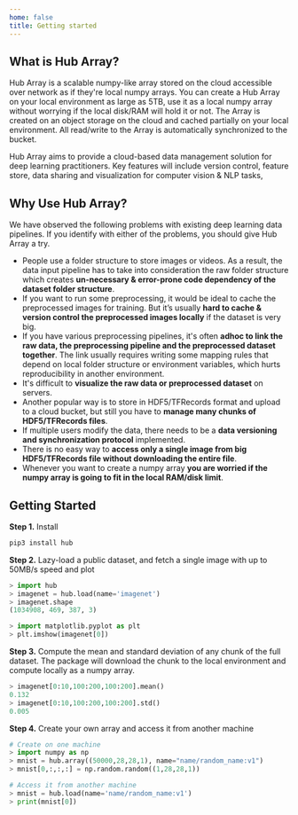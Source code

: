 ```yaml
---
home: false
title: Getting started
---
```


## What is Hub Array?
Hub Array is a scalable numpy-like array stored on the cloud accessible over network as if they're local numpy arrays. You can create a Hub Array on your local environment as large as 5TB, use it as a local numpy array without worrying if the local disk/RAM will hold it or not. The Array is created on an object storage on the cloud and cached partially on your local environment. All read/write to the Array is automatically synchronized to the bucket.

Hub Array aims to provide a cloud-based data management solution for deep learning practitioners. Key features will include version control, feature store, data sharing and visualization for computer vision & NLP tasks, 

## Why Use Hub Array?
We have observed the following problems with existing deep learning data pipelines. If you identify with either of the problems, you should give Hub Array a try.
- People use a folder structure to store images or videos. As a result, the data input pipeline has to take into consideration the raw folder structure which creates **un-necessary & error-prone code dependency of the dataset folder structure**.
- If you want to run some preprocessing, it would be ideal to cache the preprocessed images for training. But it’s usually **hard to cache & version control the preprocessed images locally** if the dataset is very big.
- If you have various preprocessing pipelines, it's often **adhoc to link the raw data, the preprocessing pipeline and the preprocessed dataset together**. The link usually requires writing some mapping rules that depend on local folder structure or environment variables, which hurts reproducibility in another environment.
- It's difficult to **visualize the raw data or preprocessed dataset** on servers.
- Another popular way is to store in HDF5/TFRecords format and upload to a cloud bucket, but still you have to **manage many chunks of HDF5/TFRecords files**.
- If multiple users modify the data, there needs to be a **data versioning and synchronization protocol** implemented.
- There is no easy way to **access only a single image from big HDF5/TFRecords file without downloading the entire file**.
- Whenever you want to create a numpy array **you are worried if the numpy array is going to fit in the local RAM/disk limit**.

## Getting Started

**Step 1.** Install
```sh
pip3 install hub
```

**Step 2.** Lazy-load a public dataset, and fetch a single image with up to 50MB/s speed and plot
```python
> import hub
> imagenet = hub.load(name='imagenet')
> imagenet.shape
(1034908, 469, 387, 3)

> import matplotlib.pyplot as plt
> plt.imshow(imagenet[0])
```

**Step 3.** Compute the mean and standard deviation of any chunk of the full dataset. The package will download the chunk to the local environment and compute locally as a numpy array.
```python
> imagenet[0:10,100:200,100:200].mean()
0.132
> imagenet[0:10,100:200,100:200].std()
0.005
```

**Step 4.** Create your own array and access it from another machine
```python
# Create on one machine
> import numpy as np
> mnist = hub.array((50000,28,28,1), name="name/random_name:v1")
> mnist[0,:,:,:] = np.random.random((1,28,28,1))

# Access it from another machine
> mnist = hub.load(name='name/random_name:v1')
> print(mnist[0])
```

